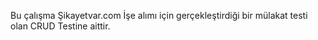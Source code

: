 Bu çalışma Şikayetvar.com İşe alımı için gerçekleştirdiği bir mülakat testi olan CRUD Testine aittir.
